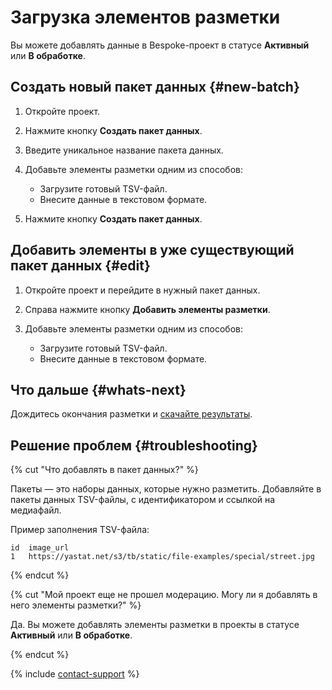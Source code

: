 # Загрузка элементов разметки

Вы можете добавлять данные в Bespoke-проект в статусе **Активный** или **В обработке**.

## Создать новый пакет данных {#new-batch}

1. Откройте проект.
2. Нажмите кнопку **Создать пакет данных**.
3. Введите уникальное название пакета данных.
4. Добавьте элементы разметки одним из способов:

    - Загрузите готовый TSV-файл.
    - Внесите данные в текстовом формате.

5. Нажмите кнопку **Создать пакет данных**.

## Добавить элементы в уже существующий пакет данных {#edit}

1. Откройте проект и перейдите в нужный пакет данных.
2. Справа нажмите кнопку **Добавить элементы разметки**.
3. Добавьте элементы разметки одним из способов:

    - Загрузите готовый TSV-файл.
    - Внесите данные в текстовом формате.

## Что дальше {#whats-next}

Дождитесь окончания разметки и [скачайте результаты](download-results.md).

## Решение проблем {#troubleshooting}

{% cut "Что добавлять в пакет данных?" %}

Пакеты — это наборы данных, которые нужно разметить. Добавляйте в пакеты данных TSV-файлы, с идентификатором и ссылкой на медиафайл.

Пример заполнения TSV-файла:

```
id  image_url
1   https://yastat.net/s3/tb/static/file-examples/special/street.jpg
```

{% endcut %}

{% cut "Мой проект еще не прошел модерацию. Могу ли я добавлять в него элементы разметки?" %}

Да. Вы можете добавлять элементы разметки в проекты в статусе **Активный** или **В обработке**.

{% endcut %}

{% include [contact-support](../_includes/contact-support.md) %}